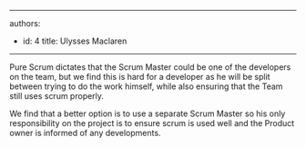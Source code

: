 

---
authors:
  - id: 4
    title: Ulysses Maclaren
---




<span class='intro'> Pure Scrum dictates that the Scrum Master could be one of the developers on the team, but we find this is hard for a developer as he will be split between trying to do the work himself, while also ensuring that the Team still uses scrum properly. </span>

​We find that a better option is to use a separate Scrum Master so his only responsibility on the project is to ensure scrum is used well and the Product owner is informed of any developments.


